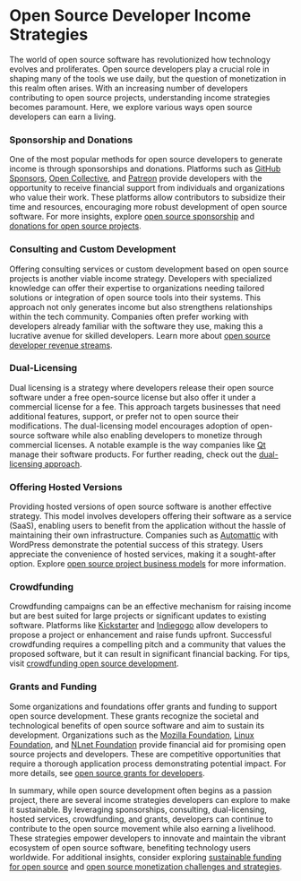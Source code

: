 # Open Source Developer Income Strategies

The world of open source software has revolutionized how technology evolves and proliferates. Open source developers play a crucial role in shaping many of the tools we use daily, but the question of monetization in this realm often arises. With an increasing number of developers contributing to open source projects, understanding income strategies becomes paramount. Here, we explore various ways open source developers can earn a living.

### Sponsorship and Donations

One of the most popular methods for open source developers to generate income is through sponsorships and donations. Platforms such as [GitHub Sponsors](https://github.com/sponsors), [Open Collective](https://opencollective.com/), and [Patreon](https://www.patreon.com/) provide developers with the opportunity to receive financial support from individuals and organizations who value their work. These platforms allow contributors to subsidize their time and resources, encouraging more robust development of open source software. For more insights, explore [open source sponsorship](https://www.license-token.com/wiki/open-source-sponsorship) and [donations for open source projects](https://www.license-token.com/wiki/donations-for-open-source-projects).

### Consulting and Custom Development

Offering consulting services or custom development based on open source projects is another viable income strategy. Developers with specialized knowledge can offer their expertise to organizations needing tailored solutions or integration of open source tools into their systems. This approach not only generates income but also strengthens relationships within the tech community. Companies often prefer working with developers already familiar with the software they use, making this a lucrative avenue for skilled developers. Learn more about [open source developer revenue streams](https://www.license-token.com/wiki/open-source-developer-revenue-streams).

### Dual-Licensing

Dual licensing is a strategy where developers release their open source software under a free open-source license but also offer it under a commercial license for a fee. This approach targets businesses that need additional features, support, or prefer not to open source their modifications. The dual-licensing model encourages adoption of open-source software while also enabling developers to monetize through commercial licenses. A notable example is the way companies like [Qt](https://www.qt.io/) manage their software products. For further reading, check out the [dual-licensing approach](https://www.license-token.com/wiki/dual-licensing-approach).

### Offering Hosted Versions

Providing hosted versions of open source software is another effective strategy. This model involves developers offering their software as a service (SaaS), enabling users to benefit from the application without the hassle of maintaining their own infrastructure. Companies such as [Automattic](https://automattic.com/) with WordPress demonstrate the potential success of this strategy. Users appreciate the convenience of hosted services, making it a sought-after option. Explore [open source project business models](https://www.license-token.com/wiki/open-source-project-business-models) for more information.

### Crowdfunding

Crowdfunding campaigns can be an effective mechanism for raising income but are best suited for large projects or significant updates to existing software. Platforms like [Kickstarter](https://www.kickstarter.com/) and [Indiegogo](https://www.indiegogo.com/) allow developers to propose a project or enhancement and raise funds upfront. Successful crowdfunding requires a compelling pitch and a community that values the proposed software, but it can result in significant financial backing. For tips, visit [crowdfunding open source development](https://www.license-token.com/wiki/crowdfunding-open-source-development).

### Grants and Funding

Some organizations and foundations offer grants and funding to support open source development. These grants recognize the societal and technological benefits of open source software and aim to sustain its development. Organizations such as the [Mozilla Foundation](https://www.mozilla.org/en-US/foundation/grants-awards/), [Linux Foundation](https://www.linuxfoundation.org/), and [NLnet Foundation](https://nlnet.nl/) provide financial aid for promising open source projects and developers. These are competitive opportunities that require a thorough application process demonstrating potential impact. For more details, see [open source grants for developers](https://www.license-token.com/wiki/open-source-grants-for-developers).

In summary, while open source development often begins as a passion project, there are several income strategies developers can explore to make it sustainable. By leveraging sponsorships, consulting, dual-licensing, hosted services, crowdfunding, and grants, developers can continue to contribute to the open source movement while also earning a livelihood. These strategies empower developers to innovate and maintain the vibrant ecosystem of open source software, benefiting technology users worldwide. For additional insights, consider exploring [sustainable funding for open source](https://www.license-token.com/wiki/sustainable-funding-for-open-source) and [open source monetization challenges and strategies](https://www.license-token.com/wiki/open-source-monetization-challenges-and-strategies).